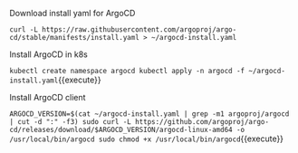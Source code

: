 Download install yaml for ArgoCD

`curl -L https://raw.githubusercontent.com/argoproj/argo-cd/stable/manifests/install.yaml > ~/argocd-install.yaml`

Install ArgoCD in k8s

`kubectl create namespace argocd
kubectl apply -n argocd -f ~/argocd-install.yaml`{{execute}}

Install ArgoCD client

`ARGOCD_VERSION=$(cat ~/argocd-install.yaml | grep -m1 argoproj/argocd | cut -d ":" -f3)
sudo curl -L https://github.com/argoproj/argo-cd/releases/download/$ARGOCD_VERSION/argocd-linux-amd64 -o /usr/local/bin/argocd
sudo chmod +x /usr/local/bin/argocd`{{execute}}

